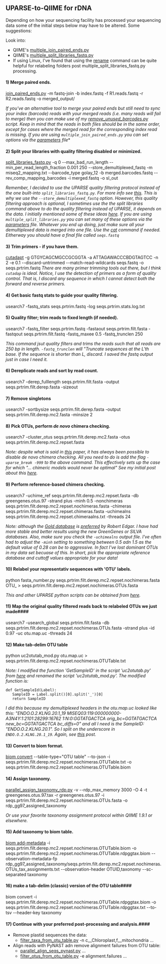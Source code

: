 ## UPARSE-to-QIIME for rDNA ##

Depending on how your sequencing facility has processed your sequencing data some of the initial steps below may have to be altered. Some suggestions:

Look into:
   - QIIME's [multiple_join_paired_ends.py](http://qiime.org/scripts/multiple_join_paired_ends.html)
   - QIIME's [multiple_split_libraries_fastq.py](http://qiime.org/scripts/multiple_split_libraries_fastq.html)
   - If using Linux, I've found that using the [rename](http://www.computerhope.com/unix/rename.htm) command can be quite helpful for relabeling folders post multiple_split_libraries_fastq.py processing.
    

#### 1) Merge paired ends. ####
[join_paired_ends.py](http://qiime.org/scripts/join_paired_ends.html) -m fastq-join -b index.fastq -f R1.reads.fastq -r R2.reads.fastq -o merged_output/

*If you've an alternative tool to merge your paired ends but still need to sync your index (barcode) reads with your merged reads (i.e. many reads will fail to merge) then you can make use of my [remove_unused_barcodes.py](https://gist.github.com/mikerobeson/e5c0f0678a4785f8cf05) script. Keep in mind that the reads in both files should be in the same order, except for cases where the merged read for the corresponding index read is missing. If you are using `multiple_join_paired_ends.py` you can set options via the [parameters](http://qiime.org/documentation/qiime_parameters_files.html) file**

#### 2) Split your libraries with quality filtering disabled or minimized. #### 
[split_libraries_fastq.py](http://qiime.org/scripts/split_libraries_fastq.html) -q 0 --max_bad_run_length --min_per_read_length_fraction 0.001 250 --store_demultiplexed_fastq -m miseq2_mapping.txt --barcode_type golay_12 -b merged.barcodes.fastq --rev_comp_mapping_barcodes -i merged.fastq -o sl_out

*Remember, I decided to use the UPARSE quality filtering protocol instead of the one built-into `split_libraries_fastq.py`. For more info see [this](http://drive5.com/usearch/manual/avgq.html). This is why we use the `--store_demultiplexed_fastq` option. However, this quality filtering approach is optional, I sometimes use the the split libraries command above to do the quality filtering instead of UPARSE, it depends on the data. I initially mentioned some of these ideas [here](https://groups.google.com/d/msg/qiime-forum/zqmvpnZe26g/paTB6OSRiGwJ). If you are using `multiple_split_libraries.py` you can set many of these options via the [parameters](http://qiime.org/documentation/qiime_parameters_files.html) file. Whatever you end up doing, just make sure all your demultiplexed data is merged into one file. Use the [cat](https://en.wikipedia.org/wiki/Cat_(Unix)) command if needed. Eitherway you should have a final file called `seqs.fastq`*

#### 3) Trim primers - if you have them. ####
[cutadapt](https://github.com/marcelm/cutadapt) -g GTGYCAGCMGCCGCGGTA -a ATTAGAWACCCBDGTAGTCC -n 2 -e 0.1 --discard-untrimmed --match-read-wildcards seqs.fastq -o seqs.prtrim.fastq 
*There are many primer trimming tools out there, but I think `cutadap` is ideal. Notice, I use the detection of primers as a form of quality control. That is, I discard any sequence in which I cannot detect both the forward and reverse primers.*

#### 4) Get basic fastq stats to guide your quality filtering. ####
usearch7 -fastq_stats seqs.prtrim.fastq -log seqs.prtrim.stats.log.txt

#### 5) Quality filter; trim reads to fixed length (if needed). ####
usearch7 -fastq_filter seqs.prtrim.fastq -fastaout seqs.prtrim.filt.fasta -fastqout seqs.prtrim.filt.fastq -fastq_maxee 0.5 -fastq_trunclen 250

*This command jsut quality filters and trims the reads such that all reads are 250 bp in length. `-fastq_trunclen` will "Truncate sequences at the L'th base. If the sequence is shorter than L, discard. I saved the fastq output just in case I need it.*

#### 6) Dereplicate reads and sort by read count. ####
usearch7 -derep_fulllength seqs.prtrim.filt.fasta -output seqs.prtrim.filt.derep.fasta -sizeout 

#### 7) Remove singletons ####
usearch7 -sortbysize seqs.prtrim.filt.derep.fasta -output seqs.prtrim.filt.derep.mc2.fasta -minsize 2

#### 8) Pick OTUs, perform *de novo* chimera checking. ####
usearch7 -cluster_otus seqs.prtrim.filt.derep.mc2.fasta -otus seqs.prtrim.filt.derep.mc2.repset.fasta

*Note: despite what is said in [this](http://onlinelibrary.wiley.com/doi/10.1111/1462-2920.12610/abstract;jsessionid=2CD2390EEFFF1D570F2B94CAC3638AA7.f04t04) paper, it has always been possible to disable de novo chimera checking. All you need to do is add the flag `-uparse_break -999` to the above command. This effectively sets up the case for which "... chimeric models would never be optimal" See my initial post about this [here](https://groups.google.com/d/msg/qiime-forum/zqmvpnZe26g/V7hUUskPrqgJ).*

#### 9) Perform reference-based chimera checking. ####
usearch7 -uchime_ref seqs.prtrim.filt.derep.mc2.repset.fasta -db greengenes.otus.97 -strand plus -minh 0.5 -nonchimeras seqs.prtrim.filt.derep.mc2.repset.nochimeras.fasta -chimeras seqs.prtrim.filt.derep.mc2.repset.chimeras.fasta -uchimealns seqs.prtrim.filt.derep.mc2.repset.chimeraalns.txt -threads 24

*Note: although the [Gold database](http://drive5.com/uchime/uchime_download.html) is [preferred](http://drive5.com/usearch/manual/uparse_pipeline.html) by Robert Edgar. I have had more stable and better results using the new GreenGenes or SILVA databases. Also, make sure you check the `-uchimealns` output file. I've often had to adjust the `-minh` setting to something between 0.5 adn 1.5 as the default value of 0.28 can be to aggressive. In fact I've lost dominant OTUs in my data set becuase of this. In short, pick the appropriate reference database and cuttoff values appropriate for your data!*

#### 10) Relabel your representativ sequences with 'OTU' labels. ####
python fasta_number.py seqs.prtrim.filt.derep.mc2.repset.nochimeras.fasta OTU_ > seqs.prtrim.filt.derep.mc2.repset.nochimeras.OTUs.fasta

*This and other UPARSE python scripts can be obtained from [here](http://drive5.com/python/).*

#### 11) Map the original quality filtered reads back to relabeled OTUs we just made####
usearch7 -usearch_global seqs.prtrim.filt.fasta -db seqs.prtrim.filt.derep.mc2.repset.nochimeras.OTUs.fasta -strand plus -id 0.97 -uc otu.map.uc -threads 24

#### 12) Make tab-delim OTU table ####
python uc2otutab_mod.py otu.map.uc > seqs.prtrim.filt.derep.mc2.repset.nochimeras.OTUTable.txt

*Note: I modified the function 'GetSampleID' in the script 'uc2otutab.py' from [here](http://drive5.com/python/) and renamed the script 'uc2otutab_mod.py'. The modified function is:*

    def GetSampleId(Label): 
       SampleID = Label.split()[0].split('_')[0] 
       return SampleID 

*I did this because my demultiplexed headers in the otu.map.uc looked like this:
"ENDO.O.2.KLNG.20.1_19 MISEQ03:119:000000000-A3N4Y:1:2101:28299:16762 1:N:0:GGTATGACTCA orig_bc=GGTATGACTCA new_bc=GGTATGACTCA bc_diffs=0" and all I need is the SampleID: "ENDO.O.2.KLNG.20.1". So I split on the underscore in `ENDO.O.2.KLNG.20.1_19`. Again, see [this](https://groups.google.com/d/msg/qiime-forum/zqmvpnZe26g/ksFmMwDHPi8J) post.*

#### 13) Convert to biom format. ####
[biom convert](http://biom-format.org/documentation/biom_conversion.html) --table-type="OTU table" --to-json -i seqs.prtrim.filt.derep.mc2.repset.nochimeras.OTUTable.txt -o seqs.prtrim.filt.derep.mc2.repset.nochimeras.OTUTable.biom

#### 14) Assign taxonomy. ####
[parallel_assign_taxonomy_rdp.py](http://qiime.org/scripts/parallel_assign_taxonomy_rdp.html) -v --rdp_max_memory 3000 -O 4 -t greengenes.otus.97.tax -r greengenes.otus.97 -i seqs.prtrim.filt.derep.mc2.repset.nochimeras.OTUs.fasta -o rdp_gg97_assigned_taxonomy

*Or use your favorite taxonomy assignment protocol within QIIME 1.9.1 or elsewhere.*

#### 15) Add taxonomy to biom table. ####
[biom add-metadata](http://biom-format.org/documentation/adding_metadata.html) -i seqs.prtrim.filt.derep.mc2.repset.nochimeras.OTUTable.biom -o seqs.prtrim.filt.derep.mc2.repset.nochimeras.OTUTable.rdpggtax.biom --observation-metadata-fp rdp_gg97_assigned_taxonomy/seqs.prtrim.filt.derep.mc2.repset.nochimeras.OTUs_tax_assignments.txt --observation-header OTUID,taxonomy --sc-separated taxonomy

#### 16) make a tab-delim (classic) version of the OTU table####
biom convert -i seqs.prtrim.filt.derep.mc2.repset.nochimeras.OTUTable.rdpggtax.biom -o seqs.prtrim.filt.derep.mc2.repset.nochimeras.OTUTable.rdpggtax.txt --to-tsv --header-key taxonomy

#### 17) Continue with your preferred post-processing and analysis.####
- Remove plastid sequences the data:
    - [filter_taxa_from_otu_table.py](http://qiime.org/scripts/filter_taxa_from_otu_table.html) -n  c\__Chloroplast,f\__mitochondria ...
- Align reads with PyNAST adn remove alignment failures from OTU table:
    - [parallel_align_seqs_pynast.py](http://qiime.org/scripts/parallel_align_seqs_pynast.html) ...
    - [filter_otus_from_otu_table.py](http://qiime.org/scripts/filter_otus_from_otu_table.html) -e alignment.failures ...

